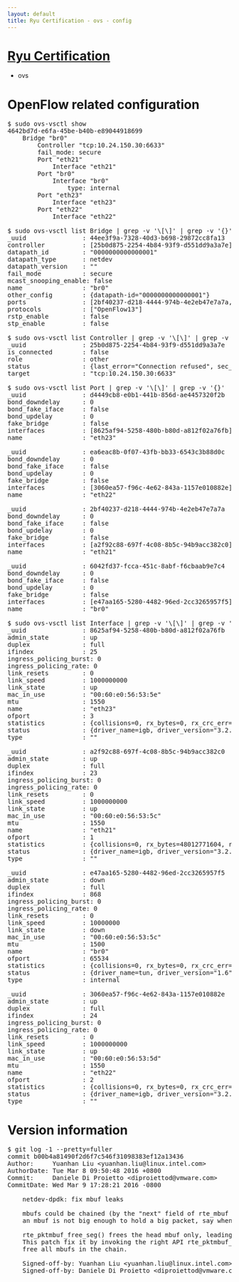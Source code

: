 ```yaml
---
layout: default
title: Ryu Certification - ovs - config
---
```

# [Ryu Certification](http://osrg.github.io/ryu/certification.html)
* ovs 

# OpenFlow related configuration
<pre>
$ sudo ovs-vsctl show
4642bd7d-e6fa-45be-b40b-e89044918699
    Bridge "br0"
        Controller "tcp:10.24.150.30:6633"
        fail_mode: secure
        Port "eth21"
            Interface "eth21"
        Port "br0"
            Interface "br0"
                type: internal
        Port "eth23"
            Interface "eth23"
        Port "eth22"
            Interface "eth22"

$ sudo ovs-vsctl list Bridge | grep -v '\[\]' | grep -v '{}'
_uuid               : 44ee3f9a-7328-40d3-b698-29872cc8fa13
controller          : [25b0d875-2254-4b84-93f9-d551dd9a3a7e]
datapath_id         : "0000000000000001"
datapath_type       : netdev
datapath_version    : "<built-in>"
fail_mode           : secure
mcast_snooping_enable: false
name                : "br0"
other_config        : {datapath-id="0000000000000001"}
ports               : [2bf40237-d218-4444-974b-4e2eb47e7a7a, 6042fd37-fcca-451c-8abf-f6cbaab9e7c4, d4449cb8-e0b1-441b-856d-ae4457320f2b, ea6eac8b-0f07-43fb-bb33-6543c3b88d0c]
protocols           : ["OpenFlow13"]
rstp_enable         : false
stp_enable          : false

$ sudo ovs-vsctl list Controller | grep -v '\[\]' | grep -v '{}'
_uuid               : 25b0d875-2254-4b84-93f9-d551dd9a3a7e
is_connected        : false
role                : other
status              : {last_error="Connection refused", sec_since_connect="667", sec_since_disconnect="5", state=BACKOFF}
target              : "tcp:10.24.150.30:6633"

$ sudo ovs-vsctl list Port | grep -v '\[\]' | grep -v '{}'
_uuid               : d4449cb8-e0b1-441b-856d-ae4457320f2b
bond_downdelay      : 0
bond_fake_iface     : false
bond_updelay        : 0
fake_bridge         : false
interfaces          : [8625af94-5258-480b-b80d-a812f02a76fb]
name                : "eth23"

_uuid               : ea6eac8b-0f07-43fb-bb33-6543c3b88d0c
bond_downdelay      : 0
bond_fake_iface     : false
bond_updelay        : 0
fake_bridge         : false
interfaces          : [3060ea57-f96c-4e62-843a-1157e010882e]
name                : "eth22"

_uuid               : 2bf40237-d218-4444-974b-4e2eb47e7a7a
bond_downdelay      : 0
bond_fake_iface     : false
bond_updelay        : 0
fake_bridge         : false
interfaces          : [a2f92c88-697f-4c08-8b5c-94b9acc382c0]
name                : "eth21"

_uuid               : 6042fd37-fcca-451c-8abf-f6cbaab9e7c4
bond_downdelay      : 0
bond_fake_iface     : false
bond_updelay        : 0
fake_bridge         : false
interfaces          : [e47aa165-5280-4482-96ed-2cc3265957f5]
name                : "br0"

$ sudo ovs-vsctl list Interface | grep -v '\[\]' | grep -v '{}'
_uuid               : 8625af94-5258-480b-b80d-a812f02a76fb
admin_state         : up
duplex              : full
ifindex             : 25
ingress_policing_burst: 0
ingress_policing_rate: 0
link_resets         : 0
link_speed          : 1000000000
link_state          : up
mac_in_use          : "00:60:e0:56:53:5e"
mtu                 : 1550
name                : "eth23"
ofport              : 3
statistics          : {collisions=0, rx_bytes=0, rx_crc_err=0, rx_dropped=0, rx_errors=0, rx_frame_err=0, rx_over_err=0, rx_packets=0, tx_bytes=10678669500, tx_dropped=0, tx_errors=0, tx_packets=7119113}
status              : {driver_name=igb, driver_version="3.2.10-k", firmware_version="2.10-9"}
type                : ""

_uuid               : a2f92c88-697f-4c08-8b5c-94b9acc382c0
admin_state         : up
duplex              : full
ifindex             : 23
ingress_policing_burst: 0
ingress_policing_rate: 0
link_resets         : 0
link_speed          : 1000000000
link_state          : up
mac_in_use          : "00:60:e0:56:53:5c"
mtu                 : 1550
name                : "eth21"
ofport              : 1
statistics          : {collisions=0, rx_bytes=48012771604, rx_crc_err=0, rx_dropped=0, rx_errors=0, rx_frame_err=0, rx_over_err=0, rx_packets=32089807, tx_bytes=0, tx_dropped=0, tx_errors=0, tx_packets=0}
status              : {driver_name=igb, driver_version="3.2.10-k", firmware_version="2.10-9"}
type                : ""

_uuid               : e47aa165-5280-4482-96ed-2cc3265957f5
admin_state         : down
duplex              : full
ifindex             : 868
ingress_policing_burst: 0
ingress_policing_rate: 0
link_resets         : 0
link_speed          : 10000000
link_state          : down
mac_in_use          : "00:60:e0:56:53:5c"
mtu                 : 1500
name                : "br0"
ofport              : 65534
statistics          : {collisions=0, rx_bytes=0, rx_crc_err=0, rx_dropped=0, rx_errors=0, rx_frame_err=0, rx_over_err=0, rx_packets=0, tx_bytes=0, tx_dropped=0, tx_errors=0, tx_packets=0}
status              : {driver_name=tun, driver_version="1.6", firmware_version="N/A"}
type                : internal

_uuid               : 3060ea57-f96c-4e62-843a-1157e010882e
admin_state         : up
duplex              : full
ifindex             : 24
ingress_policing_burst: 0
ingress_policing_rate: 0
link_resets         : 0
link_speed          : 1000000000
link_state          : up
mac_in_use          : "00:60:e0:56:53:5d"
mtu                 : 1550
name                : "eth22"
ofport              : 2
statistics          : {collisions=0, rx_bytes=0, rx_crc_err=0, rx_dropped=0, rx_errors=0, rx_frame_err=0, rx_over_err=0, rx_packets=0, tx_bytes=31805463706, tx_dropped=0, tx_errors=0, tx_packets=21241255}
status              : {driver_name=igb, driver_version="3.2.10-k", firmware_version="2.10-9"}
type                : ""
</pre>

# Version information
<pre>
$ git log -1 --pretty=fuller
commit b00b4a81490f2d6f7c546f31098383ef12a13436
Author:     Yuanhan Liu &lt;yuanhan.liu@linux.intel.com&gt;
AuthorDate: Tue Mar 8 09:50:48 2016 +0800
Commit:     Daniele Di Proietto &lt;diproiettod@vmware.com&gt;
CommitDate: Wed Mar 9 17:28:21 2016 -0800

    netdev-dpdk: fix mbuf leaks
    
    mbufs could be chained &#40;by the &quot;next&quot; field of rte_mbuf struct&#41;, when
    an mbuf is not big enough to hold a big packet, say when TSO is enabled.
    
    rte_pktmbuf_free_seg&#40;&#41; frees the head mbuf only, leading mbuf leaks.
    This patch fix it by invoking the right API rte_pktmbuf_free&#40;&#41;, to
    free all mbufs in the chain.
    
    Signed-off-by: Yuanhan Liu &lt;yuanhan.liu@linux.intel.com&gt;
    Signed-off-by: Daniele Di Proietto &lt;diproiettod@vmware.com&gt;
</pre>
